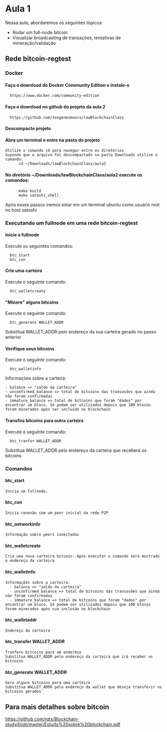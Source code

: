# Aula 1

Nessa aula, abordaremos os seguintes tópicos:
- Rodar um full-node bitcoin
- Visualizar broadcasting de transações, tentativas de mineração/validação


## Rede bitcoin-regtest

### Docker

#### Faça o download do Docker Community Edition e instale-o
      https://www.docker.com/community-edition

#### Faça o download no github do projeto da aula 2
      https://github.com/teogenesmoura/lawBlockchainClass

#### Descompacte projeto

#### Abra um terminal e entre na pasta do projeto
    Utilize o comando cd para navegar entre os diretórios
    Supondo que o arquivo foi descompactado na pasta Downloads utilize o comando: 
          cd ~/Downloads/lawBlockchainClass/aula2

#### No diretório ~/Downloads/lawBlockchainClass/aula2 execute os comandos:
          make build
          make satoshi_shell
  
  Após esses passos iremos estar em um terminal ubuntu como usuário root no host satoshi

### Executando um fullnode em uma rede bitcoin-regtest


#### Inicie o fullnode

Execute os seguintes comandos:
  
      btc_start
      btc_con

#### Crie uma carteira

Execute o seguinte comando:

      btc_walletcreate

#### "Minere" alguns bitcoins

Execute o seguinte comando:
      
      btc_generate WALLET_ADDR
  
Substitua WALLET_ADDR pelo endereço da sua carteira gerado no passo anterior

#### Verifique seus bitcoins

Execute o seguinte comando:

      btc_walletinfo
      
Informações sobre a carteira:
    
    - balance => "saldo da carteira"
    - unconfirmed_balance => total de bitcoins das transasões que ainda não foram confirmadas
    - immature_balance => total de bitcoins que foram "dados" por encontrar um bloco. Só podem ser utilizados depois que 100 blocos forem minerados após ser incluido no blockchain

#### Transfira bitcoins para outra carteira

Execute o seguinte comando:

      btc_tranfer WALLET_ADDR

Substitua WALLET_ADDR pelo endereço da carteira que receberá os bitcoins



### Comandos

#### btc_start
    Inicia um fullnode.

#### btc_con 
    Inicia conexão com um peer inicial da rede P2P

#### btc_networkinfo
    Informação sobre peers conectados

#### btc_walletcreate
    Cria uma nova carteira bitcoin. Após executar o comando será mostrado o endereço da carteira

#### btc_walletinfo
    Informações sobre a carteira:
      - balance => "saldo da carteira"
      - unconfirmed_balance => total de bitcoins das transasões que ainda não foram confirmadas
      - immature_balance => total de bitcoins que foram "dados" por encontrar um bloco. Só podem ser utilizados depois que 100 blocos forem minerados após sua inclusão no blockchain

#### btc_walletaddr
    Endereço da carteira

#### btc_transfer WALLET_ADDR
    Tranfere bitcoins para um endereço
    Substitua WALLET_ADDR pelo endereço da carteira que irá receber os bitcoins

#### btc_generate WALLET_ADDR
    Gera alguns bitcoins para uma carteira
    Substitua WALLET_ADDR pelo endereço da wallet que deseja transferir os bitcoins gerados      







##  Para mais detalhes sobre bitcoin
https://github.com/rqtx/Blockchain-study/blob/master/Estudo%20sobre%20blockchain.pdf



    

